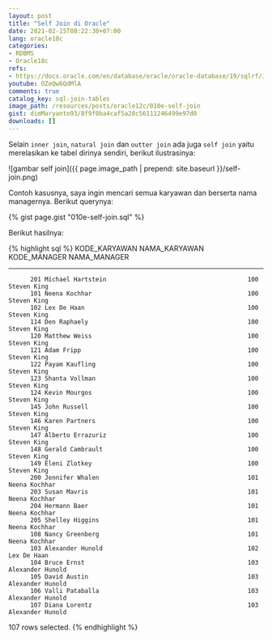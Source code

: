 ```yaml
---
layout: post
title: "Self Join di Oracle"
date: 2021-02-15T08:22:30+07:00
lang: oracle18c
categories:
- RDBMS
- Oracle18c
refs: 
- https://docs.oracle.com/en/database/oracle/oracle-database/19/sqlrf/Joins.html#GUID-B0F5C614-CBDD-45F6-966D-00BAD6463440
youtube: OZeQw6QdMlA
comments: true
catalog_key: sql-join-tables
image_path: /resources/posts/oracle12c/010e-self-join
gist: dimMaryanto93/8f9f0ba4caf5a28c56111246499e97d0
downloads: []
---
```


Selain `inner join`, `natural join` dan `outter join` ada juga `self join` yaitu merelasikan ke tabel dirinya sendiri, berikut ilustrasinya:

![gambar self join]({{ page.image_path | prepend: site.baseurl }}/self-join.png)

Contoh kasusnya, saya ingin mencari semua karyawan dan berserta nama managernya. Berikut querynya:

{% gist page.gist "010e-self-join.sql" %}

Berikut hasilnya:

{% highlight sql %}
KODE_KARYAWAN NAMA_KARYAWAN                                  KODE_MANAGER NAMA_MANAGER
------------- ---------------------------------------------- ------------ ----------------------------------------------
          201 Michael Hartstein                                       100 Steven King
          101 Neena Kochhar                                           100 Steven King
          102 Lex De Haan                                             100 Steven King
          114 Den Raphaely                                            100 Steven King
          120 Matthew Weiss                                           100 Steven King
          121 Adam Fripp                                              100 Steven King
          122 Payam Kaufling                                          100 Steven King
          123 Shanta Vollman                                          100 Steven King
          124 Kevin Mourgos                                           100 Steven King
          145 John Russell                                            100 Steven King
          146 Karen Partners                                          100 Steven King
          147 Alberto Errazuriz                                       100 Steven King
          148 Gerald Cambrault                                        100 Steven King
          149 Eleni Zlotkey                                           100 Steven King
          200 Jennifer Whalen                                         101 Neena Kochhar
          203 Susan Mavris                                            101 Neena Kochhar
          204 Hermann Baer                                            101 Neena Kochhar
          205 Shelley Higgins                                         101 Neena Kochhar
          108 Nancy Greenberg                                         101 Neena Kochhar
          103 Alexander Hunold                                        102 Lex De Haan
          104 Bruce Ernst                                             103 Alexander Hunold
          105 David Austin                                            103 Alexander Hunold
          106 Valli Pataballa                                         103 Alexander Hunold
          107 Diana Lorentz                                           103 Alexander Hunold

107 rows selected.
{% endhighlight %}
